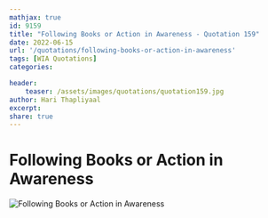 ```yaml
---
mathjax: true
id: 9159
title: "Following Books or Action in Awareness - Quotation 159"
date: 2022-06-15
url: '/quotations/following-books-or-action-in-awareness'
tags: [WIA Quotations] 
categories: 

header:
    teaser: /assets/images/quotations/quotation159.jpg
author: Hari Thapliyaal 
excerpt:
share: true 
---
```


# Following Books or Action in Awareness

![Following Books or Action in Awareness](/assets/images/quotations/quotation159.jpg)
